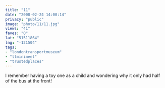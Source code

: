 ```yaml
---
title: "11"
date: "2008-02-24 14:00:14"
privacy: "public"
image: "photo/11/11.jpg"
views: "41"
faves: "0"
lat: "51511864"
lng: "-121504"
tags:
- "londontransportmuseum"
- "ltminimeet"
- "trustedplaces"
---
```

I remember having a toy one as a child and wondering why it only had half of the bus at the front!
